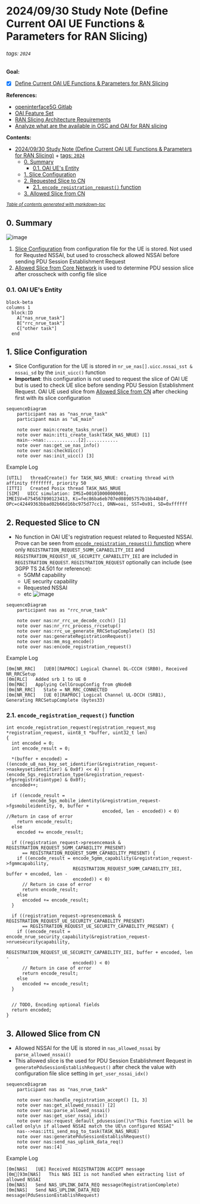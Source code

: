 # 2024/09/30 Study Note (Define Current OAI UE Functions & Parameters for RAN Slicing)

###### tags: `2024`


**Goal:**
- [x] [Define Current OAI UE Functions & Parameters for RAN Slicing](#0-Summary)


 
**References:**
- [openinterface5G Gitlab](https://gitlab.eurecom.fr/oai/openairinterface5g)
- [OAI Feature Set](https://gitlab.eurecom.fr/oai/openairinterface5g/-/blob/develop/doc/FEATURE_SET.md)
- [RAN Slicing Architecture Requirements](https://github.com/bmw-ece-ntust/guideline-template/blob/wilfridAzariah/studyNotes/20240815%20Study%20Note%20(RAN%20Slicing%20Architecture%20Requirements).md)
- [Analyze what are the available in OSC and OAI for RAN slicing](https://github.com/bmw-ece-ntust/guideline-template/blob/wilfridAzariah/studyNotes/20240820%20Study%20Note%20(Analyze%20what%20are%20the%20available%20in%20OSC%20and%20OAI%20for%20RAN%20slicing).md)



**Contents:**
- [2024/09/30 Study Note (Define Current OAI UE Functions & Parameters for RAN Slicing)](#2024-09-30-study-note--define-current-oai-ue-functions---parameters-for-ran-slicing-)
          + [tags: `2024`](#tags---2024-)
  * [0. Summary](#0-summary)
    + [0.1. OAI UE's Entity](#01-oai-ue-s-entity)
  * [1. Slice Configuration](#1-slice-configuration)
  * [2. Requested Slice to CN](#2-requested-slice-to-cn)
    + [2.1. `encode_registration_request()` function](#21-encode_registration_request-function)
  * [3. Allowed Slice from CN](#3-allowed-slice-from-cn)

<small><i><a href='http://ecotrust-canada.github.io/markdown-toc/'>Table of contents generated with markdown-toc</a></i></small>


## 0. Summary

![image](https://hackmd.io/_uploads/By7qZmA1yl.png)

1. [Slice Configuration](#1-Slice-Configuration) from configuration file for the UE is stored. Not used for Requsted NSSAI, but used to crosscheck allowed NSSAI before sending PDU Session Establishment Request
2. [Allowed Slice from Core Network](#3-Allowed-Slice-from-CN) is used to determine PDU session slice after crosscheck with config file slice

### 0.1. OAI UE's Entity

```mermaid
block-beta
columns 1
  block:ID
    A["nas_nrue_task"]
    B["rrc_nrue_task"]
    C["other task"]
  end
```

## 1. Slice Configuration


- Slice Configuration for the UE is stored in `nr_ue_nas[].uicc.nssai_sst & nssai_sd` by the `init_uicc()` function
- **Important**: this configuration is not used to request the slice of OAI UE but is used to check UE slice before sending PDU Session Establishment Request. OAI UE used slice from [Allowed Slice from CN](#3-Allowed-Slice-from-CN) after checking first with its slice configuration


```mermaid
sequenceDiagram
	participant nas as "nas_nrue_task"
	participant main as "uE_main"

	note over main:create_tasks_nrue()
	note over main:itti_create_task(TASK_NAS_NRUE) [1]
	main-->nas:............[2]............
	note over nas:get_ue_nas_info()
	note over nas:checkUicc()
	note over nas:init_uicc() [3]
```


Example Log
```shell=
[UTIL]   threadCreate() for TASK_NAS_NRUE: creating thread with affinity ffffffff, priority 50
[ITTI]   Created Posix thread TASK_NAS_NRUE
[SIM]   UICC simulation: IMSI=001010000000001, IMEISV=6754567890123413, Ki=fec86ba6eb707ed08905757b1bb44b8f, OPc=c42449363bbad02b66d16bc975d77cc1, DNN=oai, SST=0x01, SD=0xffffff
```


## 2. Requested Slice to CN


- No function in OAI UE's registration request related to Requested NSSAI. Prove can be seen from [`encode_registration_request()` function](#21-encode_registration_request-function) where only `REGISTRATION_REQUEST_5GMM_CAPABILITY_IEI` and `REGISTRATION_REQUEST_UE_SECURITY_CAPABILITY_IEI` are included in `REGISTRATION_REQUEST`. `REGISTRATION_REQUEST` optionally can include (see 3GPP TS 24.501 for reference):
    - 5GMM capability
    - UE security capability
    - Requested NSSAI
    - etc
![image](https://hackmd.io/_uploads/BJp6imYAC.png)


```mermaid
sequenceDiagram
	participant nas as "rrc_nrue_task"

	note over nas:nr_rrc_ue_decode_ccch() [1]
	note over nas:nr_rrc_process_rrcsetup()
	note over nas:rrc_ue_generate_RRCSetupComplete() [5]
	note over nas:generateRegistrationRequest()
	note over nas:mm_msg_encode()
	note over nas:encode_registration_request()
```

Example Log
```shell=
[0m[NR_RRC]   [UE0][RAPROC] Logical Channel DL-CCCH (SRB0), Received NR_RRCSetup
[0m[RLC]   Added srb 1 to UE 0
[0m[MAC]   Applying CellGroupConfig from gNodeB
[0m[NR_RRC]   State = NR_RRC_CONNECTED
[0m[NR_RRC]   [UE 0][RAPROC] Logical Channel UL-DCCH (SRB1), Generating RRCSetupComplete (bytes33)
```


### 2.1. `encode_registration_request()` function

```c=
int encode_registration_request(registration_request_msg *registration_request, uint8_t *buffer, uint32_t len)
{
  int encoded = 0;
  int encode_result = 0;

  *(buffer + encoded) = ((encode_u8_nas_key_set_identifier(&registration_request->naskeysetidentifier) & 0x0f) << 4) | (encode_5gs_registration_type(&registration_request->fgsregistrationtype) & 0x0f);
  encoded++;

  if ((encode_result =
         encode_5gs_mobile_identity(&registration_request->fgsmobileidentity, 0, buffer +
                                    encoded, len - encoded)) < 0)        //Return in case of error
    return encode_result;
  else
    encoded += encode_result;

  if ((registration_request->presencemask & REGISTRATION_REQUEST_5GMM_CAPABILITY_PRESENT)
      == REGISTRATION_REQUEST_5GMM_CAPABILITY_PRESENT) {
    if ((encode_result = encode_5gmm_capability(&registration_request->fgmmcapability,
                         REGISTRATION_REQUEST_5GMM_CAPABILITY_IEI, buffer + encoded, len -
                         encoded)) < 0)
      // Return in case of error
      return encode_result;
    else
      encoded += encode_result;
  }

  if ((registration_request->presencemask & REGISTRATION_REQUEST_UE_SECURITY_CAPABILITY_PRESENT)
      == REGISTRATION_REQUEST_UE_SECURITY_CAPABILITY_PRESENT) {
    if ((encode_result = encode_nrue_security_capability(&registration_request->nruesecuritycapability,
                         REGISTRATION_REQUEST_UE_SECURITY_CAPABILITY_IEI, buffer + encoded, len -
                         encoded)) < 0)
      // Return in case of error
      return encode_result;
    else
      encoded += encode_result;
  }


  // TODO, Encoding optional fields
  return encoded;
}
```

## 3. Allowed Slice from CN


- Allowed NSSAI for the UE is stored in `nas_allowed_nssai` by `parse_allowed_nssai()`
- This allowed slice is the used for PDU Session Establishment Request in `generatePduSessionEstablishRequest()` after check the value with configuration file slice setting in `get_user_nssai_idx()`



```mermaid
sequenceDiagram
	participant nas as "nas_nrue_task"

	note over nas:handle_registration_accept() [1, 3]
	note over nas:get_allowed_nssai() [2]
	note over nas:parse_allowed_nssai()
	note over nas:get_user_nssai_idx()
	note over nas:request_default_pdusession()\n"This function will be called only\n if allowed NSSAI match the UE\n configured NSSAI"
	nas-->nas:itti_send_msg_to_task(TASK_NAS_NRUE)
	note over nas:generatePduSessionEstablishRequest()
	note over nas:send_nas_uplink_data_req()
	note over nas:[4]
```

Example Log
```shell=
[0m[NAS]   [UE] Received REGISTRATION ACCEPT message
[0m[93m[NAS]   This NAS IEI is not handled when extracting list of allowed NSSAI
[0m[NAS]   Send NAS_UPLINK_DATA_REQ message(RegistrationComplete)
[0m[NAS]   Send NAS_UPLINK_DATA_REQ message(PduSessionEstablishRequest)
```


